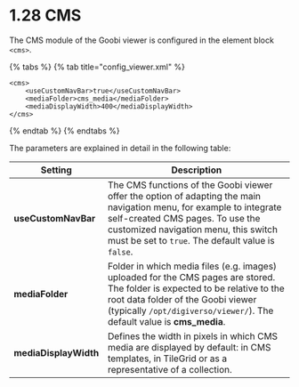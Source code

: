 # 1.28 CMS

The CMS module of the Goobi viewer is configured in the element block `<cms>`.

{% tabs %}
{% tab title="config_viewer.xml" %}
```markup
<cms>
    <useCustomNavBar>true</useCustomNavBar>
    <mediaFolder>cms_media</mediaFolder>
    <mediaDisplayWidth>400</mediaDisplayWidth>
</cms>
```
{% endtab %}
{% endtabs %}

The parameters are explained in detail in the following table:

| **Setting**           | Description                                                                                                                                                                                                                                           |
| --------------------- | ----------------------------------------------------------------------------------------------------------------------------------------------------------------------------------------------------------------------------------------------------- |
| **useCustomNavBar**   | The CMS functions of the Goobi viewer offer the option of adapting the main navigation menu, for example to integrate self-created CMS pages. To use the customized navigation menu, this switch must be set to `true`. The default value is `false`. |
| **mediaFolder**       | Folder in which media files (e.g. images) uploaded for the CMS pages are stored. The folder is expected to be relative to the root data folder of the Goobi viewer (typically `/opt/digiverso/viewer/`). The default value is **cms\_media**.         |
| **mediaDisplayWidth** | Defines the width in pixels in which CMS media are displayed by default: in CMS templates, in TileGrid or as a representative of a collection.                                                                                                        |

